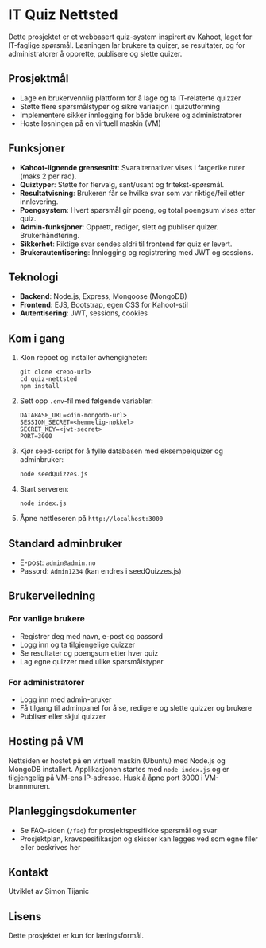 # IT Quiz Nettsted

Dette prosjektet er et webbasert quiz-system inspirert av Kahoot, laget for IT-faglige spørsmål. Løsningen lar brukere ta quizer, se resultater, og for administratorer å opprette, publisere og slette quizer.

## Prosjektmål
- Lage en brukervennlig plattform for å lage og ta IT-relaterte quizzer
- Støtte flere spørsmålstyper og sikre variasjon i quizutforming
- Implementere sikker innlogging for både brukere og administratorer
- Hoste løsningen på en virtuell maskin (VM)

## Funksjoner
- **Kahoot-lignende grensesnitt**: Svaralternativer vises i fargerike ruter (maks 2 per rad).
- **Quiztyper**: Støtte for flervalg, sant/usant og fritekst-spørsmål.
- **Resultatvisning**: Brukeren får se hvilke svar som var riktige/feil etter innlevering.
- **Poengsystem**: Hvert spørsmål gir poeng, og total poengsum vises etter quiz.
- **Admin-funksjoner**: Opprett, rediger, slett og publiser quizer. Brukerhåndtering.
- **Sikkerhet**: Riktige svar sendes aldri til frontend før quiz er levert.
- **Brukerautentisering**: Innlogging og registrering med JWT og sessions.

## Teknologi
- **Backend**: Node.js, Express, Mongoose (MongoDB)
- **Frontend**: EJS, Bootstrap, egen CSS for Kahoot-stil
- **Autentisering**: JWT, sessions, cookies

## Kom i gang
1. Klon repoet og installer avhengigheter:
   ```
   git clone <repo-url>
   cd quiz-nettsted
   npm install
   ```
2. Sett opp `.env`-fil med følgende variabler:
   ```
   DATABASE_URL=<din-mongodb-url>
   SESSION_SECRET=<hemmelig-nøkkel>
   SECRET_KEY=<jwt-secret>
   PORT=3000
   ```
3. Kjør seed-script for å fylle databasen med eksempelquizer og adminbruker:
   ```
   node seedQuizzes.js
   ```
4. Start serveren:
   ```
   node index.js
   ```
5. Åpne nettleseren på `http://localhost:3000`

## Standard adminbruker
- E-post: `admin@admin.no`
- Passord: `Admin1234` (kan endres i seedQuizzes.js)

## Brukerveiledning
### For vanlige brukere
- Registrer deg med navn, e-post og passord
- Logg inn og ta tilgjengelige quizzer
- Se resultater og poengsum etter hver quiz
- Lag egne quizzer med ulike spørsmålstyper

### For administratorer
- Logg inn med admin-bruker
- Få tilgang til adminpanel for å se, redigere og slette quizzer og brukere
- Publiser eller skjul quizzer

## Hosting på VM
Nettsiden er hostet på en virtuell maskin (Ubuntu) med Node.js og MongoDB installert. Applikasjonen startes med `node index.js` og er tilgjengelig på VM-ens IP-adresse. Husk å åpne port 3000 i VM-brannmuren.

## Planleggingsdokumenter
- Se FAQ-siden (`/faq`) for prosjektspesifikke spørsmål og svar
- Prosjektplan, kravspesifikasjon og skisser kan legges ved som egne filer eller beskrives her

## Kontakt
Utviklet av Simon Tijanic

## Lisens
Dette prosjektet er kun for læringsformål.
